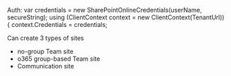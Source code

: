 
Auth:
            var credentials = new SharePointOnlineCredentials(userName, secureString);
            using (ClientContext context = new ClientContext(TenantUrl)){
                context.Credentials = credentials;


Can create 3 types of sites
- no-group Team site
- o365 group-based Team site
- Communication site





